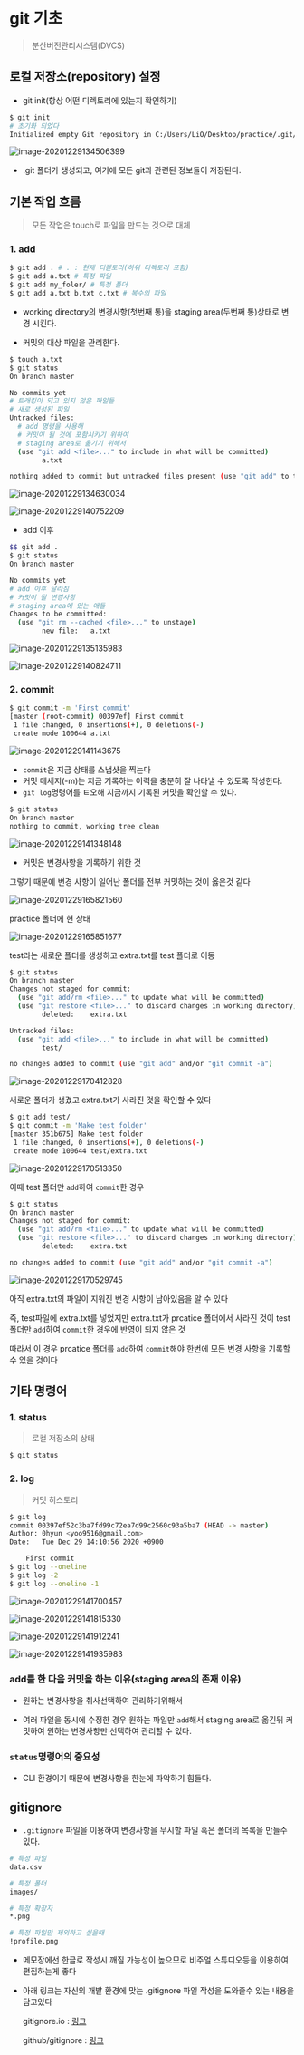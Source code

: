# git 기초

> 분산버전관리시스템(DVCS)

## 로컬 저장소(repository) 설정

- git init(항상 어떤 디렉토리에 있는지 확인하기)

```bash
$ git init
# 초기화 되었다
Initialized empty Git repository in C:/Users/LiO/Desktop/practice/.git/
```

![image-20201229134506399](md-images/image-20201229134506399.png)

- .git 폴더가 생성되고, 여기에 모든 git과 관련된 정보들이 저장된다.

## 기본 작업 흐름

> 모든 작업은 touch로 파일을 만드는 것으로 대체

### 1. add

```bash
$ git add . # . : 현재 디렏토리(하위 디렉토리 포함)
$ git add a.txt # 특정 파일
$ git add my_foler/ # 특정 폴더
$ git add a.txt b.txt c.txt # 복수의 파일
```

- working directory의 변경사항(첫번째 통)을 staging area(두번째 통)상태로 변경 시킨다.

- 커밋의 대상 파일을 관리한다.

```bash
$ touch a.txt
$ git status
On branch master

No commits yet
# 트래킹이 되고 있지 않은 파일들
# 새로 생성된 파일
Untracked files:
  # add 명령을 사용해
  # 커밋이 될 것에 포함시키기 위하여
  # staging area로 옮기기 위해서
  (use "git add <file>..." to include in what will be committed)
        a.txt

nothing added to commit but untracked files present (use "git add" to track)

```

![image-20201229134630034](md-images/image-20201229134630034.png)

![image-20201229140752209](md-images/image-20201229140752209.png)

- add 이후

```bash
$$ git add .
$ git status
On branch master

No commits yet
# add 이후 달라짐
# 커밋이 될 변경사항
# staging area에 있는 애들
Changes to be committed:
  (use "git rm --cached <file>..." to unstage)
        new file:   a.txt

```

![image-20201229135135983](md-images/image-20201229135135983.png)



![image-20201229140824711](md-images/image-20201229140824711.png)

### 2. commit

``` bash
$ git commit -m 'First commit'
[master (root-commit) 00397ef] First commit
 1 file changed, 0 insertions(+), 0 deletions(-)
 create mode 100644 a.txt
```

![image-20201229141143675](md-images/image-20201229141143675.png)

- `commit`은 지금 상태를 스냅샷을 찍는다
- 커밋 메세지(-m)는 지금 기록하는 이력을 충분히 잘 나타낼 수 있도록 작성한다.
- `git log`명령어를 ㅌ오해 지금까지 기록된 커밋을 확인할 수 있다.

```bash
$ git status
On branch master
nothing to commit, working tree clean
```

![image-20201229141348148](md-images/image-20201229141348148.png)

- 커밋은 변경사항을 기록하기 위한 것

그렇기 때문에 변경 사항이 일어난 폴더를 전부 커밋하는 것이 옳은것 같다

![image-20201229165821560](md-images/image-20201229165821560.png)

practice 폴더에 현 상태



![image-20201229165851677](md-images/image-20201229165851677.png)

test라는 새로운 폴더를 생성하고 extra.txt를 test 폴더로 이동



```bash
$ git status
On branch master
Changes not staged for commit:
  (use "git add/rm <file>..." to update what will be committed)
  (use "git restore <file>..." to discard changes in working directory)
        deleted:    extra.txt

Untracked files:
  (use "git add <file>..." to include in what will be committed)
        test/

no changes added to commit (use "git add" and/or "git commit -a")
```

![image-20201229170412828](md-images/image-20201229170412828.png)

새로운 폴더가 생겼고 extra.txt가 사라진 것을 확인할 수 있다



```bash
$ git add test/
$ git commit -m 'Make test folder'
[master 351b675] Make test folder
 1 file changed, 0 insertions(+), 0 deletions(-)
 create mode 100644 test/extra.txt
```

![image-20201229170513350](md-images/image-20201229170513350.png)

이때 test 폴더만 `add`하여 `commit`한 경우 



```bash
$ git status
On branch master
Changes not staged for commit:
  (use "git add/rm <file>..." to update what will be committed)
  (use "git restore <file>..." to discard changes in working directory)
        deleted:    extra.txt

no changes added to commit (use "git add" and/or "git commit -a")
```

![image-20201229170529745](md-images/image-20201229170529745.png)

아직 extra.txt의 파일이 지워진 변경 사항이 남아있음을 알 수 있다

즉, test파일에 extra.txt를 넣었지만 extra.txt가 prcatice 폴더에서 사라진 것이 test 폴더만 `add`하여 `commit`한 경우에 반영이 되지 않은 것

따라서 이 경우 prcatice 폴더를 `add`하여 `commit`해야 한번에 모든 변경 사항을 기록할 수 있을 것이다





## 기타 명령어

### 1. status

> 로컬 저장소의 상태

```bash
$ git status
```

### 2. log

> 커밋 히스토리

```bash
$ git log
commit 00397ef52c3ba7fd99c72ea7d99c2560c93a5ba7 (HEAD -> master)
Author: 0hyun <yoo9516@gmail.com>
Date:   Tue Dec 29 14:10:56 2020 +0900

    First commit
$ git log --oneline
$ git log -2
$ git log --oneline -1
```

![image-20201229141700457](md-images/image-20201229141700457.png)

![image-20201229141815330](md-images/image-20201229141815330.png)

![image-20201229141912241](md-images/image-20201229141912241.png)

![image-20201229141935983](md-images/image-20201229141935983.png)

### add를 한 다음 커밋을 하는 이유(staging area의 존재 이유)

- 원하는 변경사항을 취사선택하여 관리하기위해서

- 여러 파일을 동시에 수정한 경우 원하는 파일만 `add`해서 staging area로 옮긴뒤 커밋하여 원하는 변경사항만 선택하여 관리할 수 있다.

### `status`명령어의 중요성

- CLI 환경이기 때문에 변경사항을 한눈에 파악하기 힘들다.

## gitignore

- `.gitignore` 파일을 이용하여 변경사항을 무시할 파일 혹은 폴더의 목록을 만들수 있다.

```bash
# 특정 파일
data.csv

# 특정 폴더
images/

# 특정 확장자
*.png

# 특정 파일만 제외하고 싶을때
!profile.png
```

- 메모장에선 한글로 작성시 깨질 가능성이 높으므로 비주얼 스튜디오등을 이용하여 편집하는게 좋다

- 아래 링크는 자신의 개발 환경에 맞는 .gitignore 파일 작성을 도와줄수 있는 내용을 담고있다

  gitignore.io : [링크](https://www.toptal.com/developers/gitignore)

  github/gitignore : [링크](https://github.com/github/gitignore)
  
  

